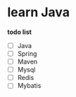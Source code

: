 # learn Java
**todo list**
  - [ ] Java 
  - [ ] Spring
  - [ ] Maven
  - [ ] Mysql
  - [ ] Redis
  - [ ] Mybatis
